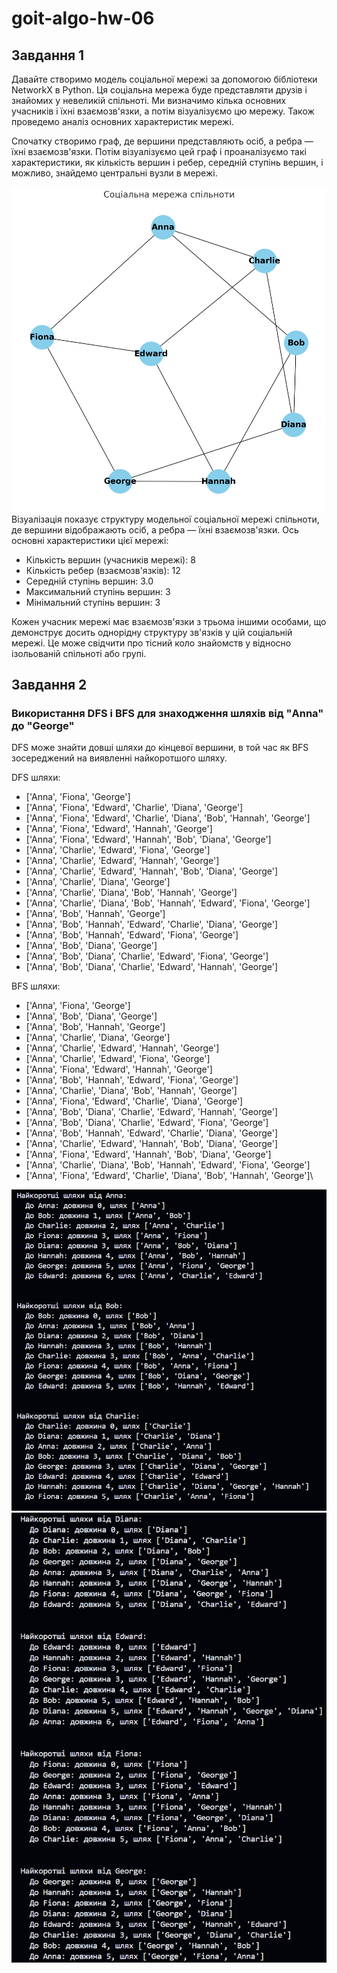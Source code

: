 # goit-algo-hw-06
## Завдання 1
Давайте створимо модель соціальної мережі за допомогою бібліотеки NetworkX в Python. Ця соціальна мережа буде представляти друзів і знайомих у невеликій спільноті. Ми визначимо кілька основних учасників і їхні взаємозв'язки, а потім візуалізуємо цю мережу. Також проведемо аналіз основних характеристик мережі.

Спочатку створимо граф, де вершини представляють осіб, а ребра — їхні взаємозв'язки. Потім візуалізуємо цей граф і проаналізуємо такі характеристики, як кількість вершин і ребер, середній ступінь вершин, і можливо, знайдемо центральні вузли в мережі.

![alt text](image.png)
Візуалізація показує структуру модельної соціальної мережі спільноти, де вершини відображають осіб, а ребра — їхні взаємозв'язки. Ось основні характеристики цієї мережі:

- Кількість вершин (учасників мережі): 8
- Кількість ребер (взаємозв'язків): 12
- Середній ступінь вершин: 3.0
- Максимальний ступінь вершин: 3
- Мінімальний ступінь вершин: 3 

Кожен учасник мережі має взаємозв'язки з трьома іншими особами, що демонструє досить однорідну структуру зв'язків у цій соціальній мережі. Це може свідчити про тісний коло знайомств у відносно ізольованій спільноті або групі.

## Завдання 2 
### Використання DFS і BFS для знаходження шляхів від "Anna" до "George"

DFS може знайти довші шляхи до кінцевої вершини, в той час як BFS зосереджений на виявленні найкоротшого шляху.

DFS шляхи:
* ['Anna', 'Fiona', 'George']
* ['Anna', 'Fiona', 'Edward', 'Charlie', 'Diana', 'George']
* ['Anna', 'Fiona', 'Edward', 'Charlie', 'Diana', 'Bob', 'Hannah', 'George']
* ['Anna', 'Fiona', 'Edward', 'Hannah', 'George']
* ['Anna', 'Fiona', 'Edward', 'Hannah', 'Bob', 'Diana', 'George']
* ['Anna', 'Charlie', 'Edward', 'Fiona', 'George']
* ['Anna', 'Charlie', 'Edward', 'Hannah', 'George']
* ['Anna', 'Charlie', 'Edward', 'Hannah', 'Bob', 'Diana', 'George']
* ['Anna', 'Charlie', 'Diana', 'George']
* ['Anna', 'Charlie', 'Diana', 'Bob', 'Hannah', 'George']
* ['Anna', 'Charlie', 'Diana', 'Bob', 'Hannah', 'Edward', 'Fiona', 'George']
* ['Anna', 'Bob', 'Hannah', 'George']
* ['Anna', 'Bob', 'Hannah', 'Edward', 'Charlie', 'Diana', 'George']
* ['Anna', 'Bob', 'Hannah', 'Edward', 'Fiona', 'George']
* ['Anna', 'Bob', 'Diana', 'George']
* ['Anna', 'Bob', 'Diana', 'Charlie', 'Edward', 'Fiona', 'George']
* ['Anna', 'Bob', 'Diana', 'Charlie', 'Edward', 'Hannah', 'George']

BFS шляхи:
* ['Anna', 'Fiona', 'George']
* ['Anna', 'Bob', 'Diana', 'George']
* ['Anna', 'Bob', 'Hannah', 'George']
* ['Anna', 'Charlie', 'Diana', 'George']
* ['Anna', 'Charlie', 'Edward', 'Hannah', 'George']
* ['Anna', 'Charlie', 'Edward', 'Fiona', 'George']
* ['Anna', 'Fiona', 'Edward', 'Hannah', 'George']
* ['Anna', 'Bob', 'Hannah', 'Edward', 'Fiona', 'George']
* ['Anna', 'Charlie', 'Diana', 'Bob', 'Hannah', 'George']
* ['Anna', 'Fiona', 'Edward', 'Charlie', 'Diana', 'George']
* ['Anna', 'Bob', 'Diana', 'Charlie', 'Edward', 'Hannah', 'George']
* ['Anna', 'Bob', 'Diana', 'Charlie', 'Edward', 'Fiona', 'George']
* ['Anna', 'Bob', 'Hannah', 'Edward', 'Charlie', 'Diana', 'George']
* ['Anna', 'Charlie', 'Edward', 'Hannah', 'Bob', 'Diana', 'George']
* ['Anna', 'Fiona', 'Edward', 'Hannah', 'Bob', 'Diana', 'George']
* ['Anna', 'Charlie', 'Diana', 'Bob', 'Hannah', 'Edward', 'Fiona', 'George']
* ['Anna', 'Fiona', 'Edward', 'Charlie', 'Diana', 'Bob', 'Hannah', 'George']\

![alt text](image-1.png)
![alt text](image-2.png)